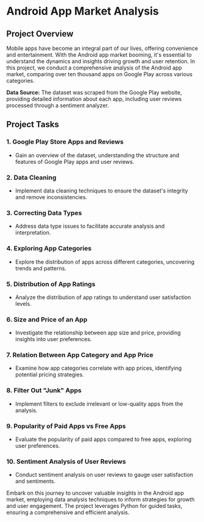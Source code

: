 # Android App Market Analysis

## Project Overview

Mobile apps have become an integral part of our lives, offering convenience and entertainment. With the Android app market booming, it's essential to understand the dynamics and insights driving growth and user retention. In this project, we conduct a comprehensive analysis of the Android app market, comparing over ten thousand apps on Google Play across various categories.

**Data Source:** The dataset was scraped from the Google Play website, providing detailed information about each app, including user reviews processed through a sentiment analyzer.

## Project Tasks

### 1. Google Play Store Apps and Reviews
   - Gain an overview of the dataset, understanding the structure and features of Google Play apps and user reviews.

### 2. Data Cleaning
   - Implement data cleaning techniques to ensure the dataset's integrity and remove inconsistencies.

### 3. Correcting Data Types
   - Address data type issues to facilitate accurate analysis and interpretation.

### 4. Exploring App Categories
   - Explore the distribution of apps across different categories, uncovering trends and patterns.

### 5. Distribution of App Ratings
   - Analyze the distribution of app ratings to understand user satisfaction levels.

### 6. Size and Price of an App
   - Investigate the relationship between app size and price, providing insights into user preferences.

### 7. Relation Between App Category and App Price
   - Examine how app categories correlate with app prices, identifying potential pricing strategies.

### 8. Filter Out "Junk" Apps
   - Implement filters to exclude irrelevant or low-quality apps from the analysis.

### 9. Popularity of Paid Apps vs Free Apps
   - Evaluate the popularity of paid apps compared to free apps, exploring user preferences.

### 10. Sentiment Analysis of User Reviews
   - Conduct sentiment analysis on user reviews to gauge user satisfaction and sentiments.

Embark on this journey to uncover valuable insights in the Android app market, employing data analysis techniques to inform strategies for growth and user engagement. The project leverages Python for guided tasks, ensuring a comprehensive and efficient analysis.
